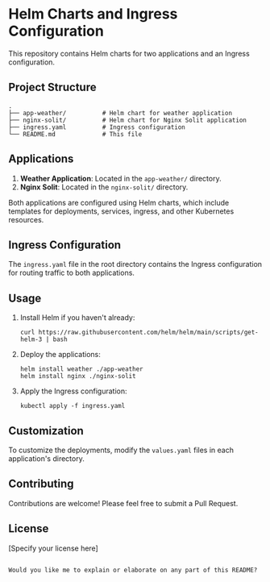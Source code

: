 # Helm Charts and Ingress Configuration

This repository contains Helm charts for two applications and an Ingress configuration.

## Project Structure

```
.
├── app-weather/          # Helm chart for weather application
├── nginx-solit/          # Helm chart for Nginx Solit application
├── ingress.yaml          # Ingress configuration
└── README.md             # This file
```

## Applications

1. **Weather Application**: Located in the `app-weather/` directory.
2. **Nginx Solit**: Located in the `nginx-solit/` directory.

Both applications are configured using Helm charts, which include templates for deployments, services, ingress, and other Kubernetes resources.

## Ingress Configuration

The `ingress.yaml` file in the root directory contains the Ingress configuration for routing traffic to both applications.

## Usage

1. Install Helm if you haven't already:
   ```
   curl https://raw.githubusercontent.com/helm/helm/main/scripts/get-helm-3 | bash
   ```

2. Deploy the applications:
   ```
   helm install weather ./app-weather
   helm install nginx ./nginx-solit
   ```

3. Apply the Ingress configuration:
   ```
   kubectl apply -f ingress.yaml
   ```

## Customization

To customize the deployments, modify the `values.yaml` files in each application's directory.

## Contributing

Contributions are welcome! Please feel free to submit a Pull Request.

## License

[Specify your license here]
```

Would you like me to explain or elaborate on any part of this README?